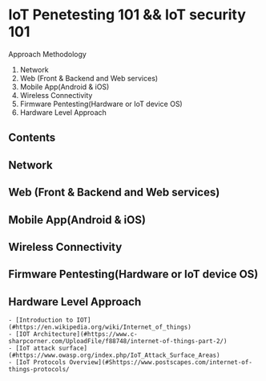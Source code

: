 # IoT Penetesting 101 && IoT security 101

Approach Methodology 
  
  1. Network 
  2. Web (Front & Backend and Web services)
  3. Mobile App(Android & iOS)
  4. Wireless Connectivity 
  5. Firmware Pentesting(Hardware or IoT device OS)
  6. Hardware Level Approach 



## Contents
<!-- START doctoc generated TOC please keep comment here to allow auto update -->
<!-- DON'T EDIT THIS SECTION, INSTEAD RE-RUN doctoc TO UPDATE -->


## Network
## Web (Front & Backend and Web services)
## Mobile App(Android & iOS)
## Wireless Connectivity
## Firmware Pentesting(Hardware or IoT device OS)
## Hardware Level Approach

    - [Introduction to IOT](#https://en.wikipedia.org/wiki/Internet_of_things)
    - [IOT Architecture](#https://www.c-sharpcorner.com/UploadFile/f88748/internet-of-things-part-2/)
    - [IoT attack surface](#https://www.owasp.org/index.php/IoT_Attack_Surface_Areas)
    - [IoT Protocols Overview](#Shttps://www.postscapes.com/internet-of-things-protocols/

